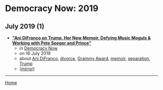 # Democracy Now: 2019

## July 2019 (1)

 - [**"Ani DiFranco on Trump, Her New Memoir, Defying Music Moguls & Working with Pete Seeger and Prince"**](https://www.democracynow.org/2019/7/16/ani_difranco_on_trump_her_new)
    - in [Democracy Now](../../../publications/a-e/democracy-now/index.md)
    - on 16 July 2019
    - about [Ani DiFranco](../../../topics/ani-difranco/index.md), [divorce](../../../topics/divorce/index.md), [Grammy Award](../../../topics/grammy-award/index.md), [memoir](../../../topics/memoir/index.md), [separation](../../../topics/separation/index.md), [Trump](../../../topics/trump/index.md)
    - ([mirror](https://web.archive.org/web/*/https://www.democracynow.org/2019/7/16/ani_difranco_on_trump_her_new))

----

[Home](../index.md)
